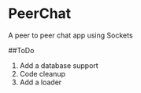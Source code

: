 # PeerChat
A peer to peer chat app using Sockets

##ToDo
1. Add a database support
2. Code cleanup
3. Add a loader
